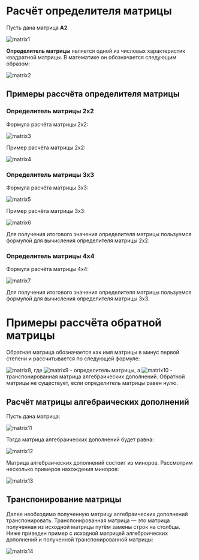 # Расчёт определителя матрицы
Пусть дана матрица **A2**

![matrix1](../../../../../develop/school21/intensive/T08D11-1/misc/matrix/matrix1.png)

**Определитель матрицы** является одной из числовых характеристик квадратной матрицы. В математике он обозначается следующим образом:

![matrix2](../../../../../develop/school21/intensive/T08D11-1/misc/matrix/matrix2.png)

## Примеры рассчёта определителя матрицы

### Определитель матрицы 2х2

Формула расчёта матрицы 2х2:

![matrix3](../../../../../develop/school21/intensive/T08D11-1/misc/matrix/matrix3.png)

Пример расчёта матрицы 2х2:

![matrix4](../../../../../develop/school21/intensive/T08D11-1/misc/matrix/matrix4.png)

### Определитель матрицы 3х3

Формула расчёта матрицы 3х3:

![matrix5](../../../../../develop/school21/intensive/T08D11-1/misc/matrix/matrix5.png)

Пример расчёта матрицы 3х3:

![matrix6](../../../../../develop/school21/intensive/T08D11-1/misc/matrix/matrix6.png)

Для получения итогового значения определителя матрицы пользуемся формулой для вычисления определителя матрицы 2х2.

### Определитель матрицы 4х4

Формула расчёта матрицы 4х4:

![matrix7](../../../../../develop/school21/intensive/T08D11-1/misc/matrix/matrix7.png)

Для получения итогового значения определителя матрицы пользуемся формулой для вычисления определителя матрицы 3х3.

# Примеры рассчёта обратной матрицы

Обратная матрица обозначается как имя матрицы в минус первой степени и рассчитывается по следующей формуле:

![matrix8](../../../../../develop/school21/intensive/T08D11-1/misc/matrix/matrix8.png), где ![matrix9](../../../../../develop/school21/intensive/T08D11-1/misc/matrix/matrix9.png) - определитель матрицы, а ![matrix10](../../../../../develop/school21/intensive/T08D11-1/misc/matrix/matrix10.png) - транспонированная матрица алгебраических дополнений. Обратной матрицы не существует, если определитель матрицы равен нулю.

## Расчёт матрицы алгебраических дополнений

Пусть дана матрица:

![matrix11](../../../../../develop/school21/intensive/T08D11-1/misc/matrix/matrix11.png)

Тогда матрица алгебраических дополнений будет равна:

![matrix12](../../../../../develop/school21/intensive/T08D11-1/misc/matrix/matrix12.png)

Матрица алгебраических дополнений состоит из миноров. Рассмотрим несколько примеров нахождения миноров:

![matrix13](../../../../../develop/school21/intensive/T08D11-1/misc/matrix/matrix13.png)

## Транспонирование матрицы

Далее необходимо полученную матрицу алгебраических дополнений транспонировать. Транспонированная матрица — это матрица полученная из исходной матрицы путём замены строк на столбцы. Ниже приведен пример с исходной матрицей алгеброических дополнений и полученной транспонированной матрицы:

![matrix14](../../../../../develop/school21/intensive/T08D11-1/misc/matrix/matrix14.png)


